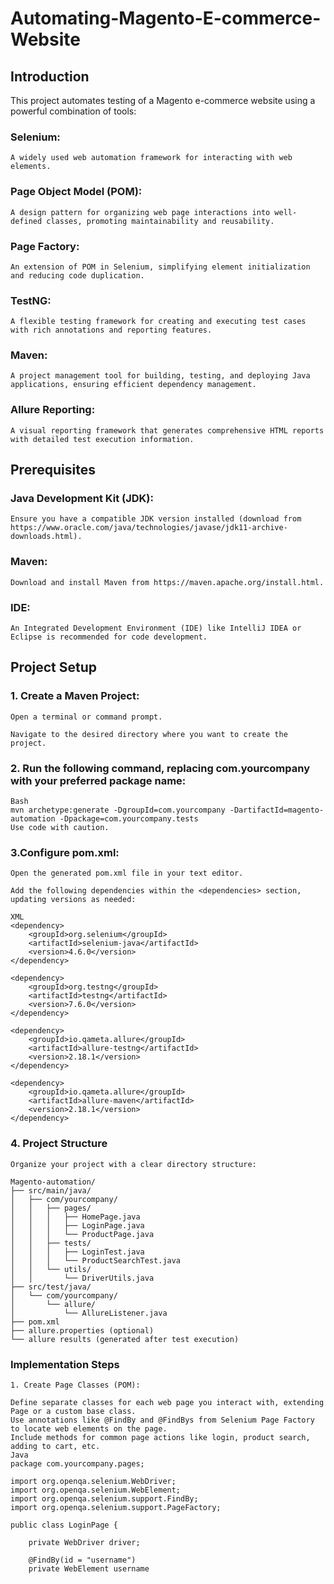 # Automating-Magento-E-commerce-Website

## Introduction

This project automates testing of a Magento e-commerce website using a powerful combination of tools:

### Selenium: 
    A widely used web automation framework for interacting with web elements.
### Page Object Model (POM): 
    A design pattern for organizing web page interactions into well-defined classes, promoting maintainability and reusability.
### Page Factory:
    An extension of POM in Selenium, simplifying element initialization and reducing code duplication.
### TestNG:    
    A flexible testing framework for creating and executing test cases with rich annotations and reporting features.
### Maven: 
    A project management tool for building, testing, and deploying Java applications, ensuring efficient dependency management.
### Allure Reporting: 
    A visual reporting framework that generates comprehensive HTML reports with detailed test execution information.
    
## Prerequisites

### Java Development Kit (JDK): 
    Ensure you have a compatible JDK version installed (download from https://www.oracle.com/java/technologies/javase/jdk11-archive-downloads.html).
### Maven: 
    Download and install Maven from https://maven.apache.org/install.html.
### IDE: 
    An Integrated Development Environment (IDE) like IntelliJ IDEA or Eclipse is recommended for code development.


## Project Setup

### 1. Create a Maven Project:

    Open a terminal or command prompt.
    
    Navigate to the desired directory where you want to create the project.

### 2. Run the following command, replacing com.yourcompany with your preferred package name:

    Bash
    mvn archetype:generate -DgroupId=com.yourcompany -DartifactId=magento-automation -Dpackage=com.yourcompany.tests
    Use code with caution.

### 3.Configure pom.xml:

    Open the generated pom.xml file in your text editor.
    
    Add the following dependencies within the <dependencies> section, updating versions as needed:
    
    XML
    <dependency>
        <groupId>org.selenium</groupId>
        <artifactId>selenium-java</artifactId>
        <version>4.6.0</version>
    </dependency>
    
    <dependency>
        <groupId>org.testng</groupId>
        <artifactId>testng</artifactId>
        <version>7.6.0</version>
    </dependency>
    
    <dependency>
        <groupId>io.qameta.allure</groupId>
        <artifactId>allure-testng</artifactId>
        <version>2.18.1</version>
    </dependency>
    
    <dependency>
        <groupId>io.qameta.allure</groupId>
        <artifactId>allure-maven</artifactId>
        <version>2.18.1</version>
    </dependency>


### 4. Project Structure

    Organize your project with a clear directory structure:
    
    Magento-automation/
    ├── src/main/java/
    │   ├── com/yourcompany/
    │   │   ├── pages/
    │   │   │   ├── HomePage.java
    │   │   │   ├── LoginPage.java
    │   │   │   └── ProductPage.java
    │   │   ├── tests/
    │   │   │   ├── LoginTest.java
    │   │   │   └── ProductSearchTest.java
    │   │   └── utils/
    │   │       └── DriverUtils.java
    ├── src/test/java/
    │   └── com/yourcompany/
    │       └── allure/
    │           └── AllureListener.java
    ├── pom.xml
    ├── allure.properties (optional)
    └── allure results (generated after test execution)

### Implementation Steps

    1. Create Page Classes (POM):
    
    Define separate classes for each web page you interact with, extending Page or a custom base class.
    Use annotations like @FindBy and @FindBys from Selenium Page Factory to locate web elements on the page.
    Include methods for common page actions like login, product search, adding to cart, etc.
    Java
    package com.yourcompany.pages;
    
    import org.openqa.selenium.WebDriver;
    import org.openqa.selenium.WebElement;
    import org.openqa.selenium.support.FindBy;
    import org.openqa.selenium.support.PageFactory;
    
    public class LoginPage {
    
        private WebDriver driver;
    
        @FindBy(id = "username")
        private WebElement username
